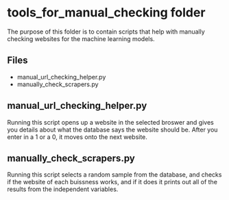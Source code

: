 # tools_for_manual_checking folder
The purpose of this folder is to contain scripts that help with manually checking websites for the machine learning models.

## Files
+ manual_url_checking_helper.py
+ manually_check_scrapers.py

## manual_url_checking_helper.py
Running this script opens up a website in the selected broswer and gives you details about what the database says the website should be. After you enter in a 1 or a 0, it moves onto the next website.

## manually_check_scrapers.py
Running this script selects a random sample from the database, and checks if the website of each buissness works, and if it does it prints out all of the results from the independent variables.